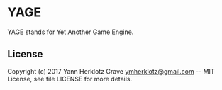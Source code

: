 YAGE
====

YAGE stands for Yet Another Game Engine.

License
-------

Copyright (c) 2017 Yann Herklotz Grave <ymherklotz@gmail.com> -- MIT License, 
see file LICENSE for more details.
